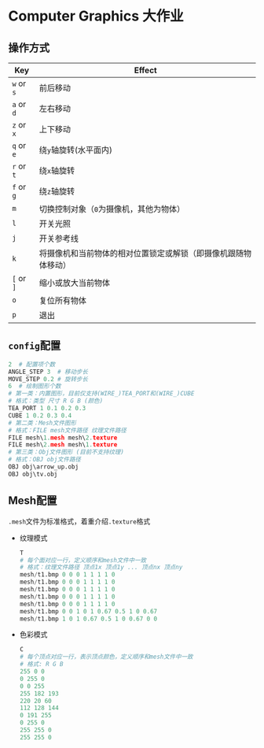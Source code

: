 # Computer Graphics 大作业

## 操作方式

| Key        | Effect                                                       |
| ---------- | ------------------------------------------------------------ |
| `w` or `s` | 前后移动                                                     |
| `a` or `d` | 左右移动                                                     |
| `z` or `x` | 上下移动                                                     |
| `q` or `e` | 绕`y`轴旋转(水平面内)                                        |
| `r` or `t` | 绕`x`轴旋转                                                  |
| `f` or `g` | 绕`z`轴旋转                                                  |
| `m`        | 切换控制对象（`0`为摄像机，其他为物体）                      |
| `l`        | 开关光照                                                     |
| `j`        | 开关参考线                                                   |
| `k`        | 将摄像机和当前物体的相对位置锁定或解锁（即摄像机跟随物体移动） |
| `[` or `]` | 缩小或放大当前物体                                           |
| `o`        | 复位所有物体 |
| `p` | 退出                                     |

## `config`配置

```python
2  # 配置项个数
ANGLE_STEP 3  # 移动步长
MOVE_STEP 0.2 # 旋转步长
6  # 绘制图形个数
# 第一类：内置图形，目前仅支持(WIRE_)TEA_PORT和(WIRE_)CUBE
# 格式：类型 尺寸 R G B (颜色)
TEA_PORT 1 0.1 0.2 0.3 
CUBE 1 0.2 0.3 0.4
# 第二类：Mesh文件图形
# 格式：FILE mesh文件路径 纹理文件路径
FILE mesh\1.mesh mesh\2.texture
FILE mesh\2.mesh mesh\1.texture
# 第三类：Obj文件图形 (目前不支持纹理)
# 格式：OBJ obj文件路径
OBJ obj\arrow_up.obj
OBJ obj\tv.obj
```

## Mesh配置

`.mesh`文件为标准格式，着重介绍`.texture`格式

* 纹理模式

  ```python
  T
  # 每个面对应一行，定义顺序和mesh文件中一致
  # 格式：纹理文件路径 顶点1x 顶点1y ... 顶点nx 顶点ny
  mesh/t1.bmp 0 0 0 1 1 1 1 0
  mesh/t1.bmp 0 0 0 1 1 1 1 0
  mesh/t1.bmp 0 0 0 1 1 1 1 0
  mesh/t1.bmp 0 0 0 1 1 1 1 0
  mesh/t1.bmp 0 0 0 1 1 1 1 0
  mesh/t1.bmp 0 0 1 0 1 0.67 0.5 1 0 0.67
  mesh/t1.bmp 1 0 1 0.67 0.5 1 0 0.67 0 0
  ```

* 色彩模式

  ```python
  C
  # 每个顶点对应一行，表示顶点颜色，定义顺序和mesh文件中一致
  # 格式: R G B
  255 0 0
  0 255 0
  0 0 255
  255 182 193
  220 20 60
  112 128 144
  0 191 255
  0 255 0
  255 255 0
  255 255 0
  ```

  

